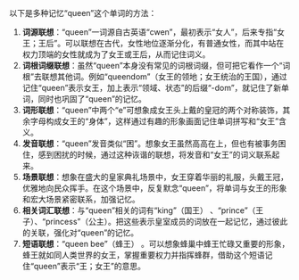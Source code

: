 以下是多种记忆“queen”这个单词的方法：
1. **词源联想**：“queen”一词源自古英语“cwen”，最初表示“女人”，后来专指“女王；王后”。可以联想在古代，女性地位逐渐分化，有普通女性，而其中站在权力顶端的女性就成为了女王或王后，从而记住词义。
2. **词根词缀联想**：虽然“queen”本身没有常见的词根词缀，但可把它看作一个“词根”去联想其他词。例如“queendom”（女王的领地；女王统治的王国），通过记住“queen”表示女王，加上表示“领域、状态”的后缀“-dom”，就记住了新单词，同时也巩固了“queen”的记忆。
3. **词形联想**：“queen”中两个“e”可想象成女王头上戴的皇冠的两个对称装饰，其余字母构成女王的“身体”，这样通过有趣的形象画面记住单词拼写和“女王”含义。
4. **发音联想**：“queen”发音类似“困”。想象女王虽然高高在上，但也有被事务困住，感到困扰的时候，通过这种诙谐的联想，将发音和“女王”的词义联系起来。
5. **场景联想**：想象在盛大的皇家典礼场景中，女王穿着华丽的礼服，头戴王冠，优雅地向民众挥手。在这个场景中，反复默念“queen”，将单词与女王的形象和宏大场景紧密联系，加强记忆。
6. **相关词汇联想**：与“queen”相关的词有“king”（国王） 、“prince”（王子）、“princess”（公主）。把这些表示皇室成员的词放在一起记忆，通过彼此的关联，强化对“queen”的记忆。
7. **短语联想**：“queen bee”（蜂王） 。可以想象蜂巢中蜂王忙碌又重要的形象，蜂王就如同人类世界的女王，掌握重要权力并指挥蜂群，借助这个短语记住“queen”表示“王；女王”的意思。 